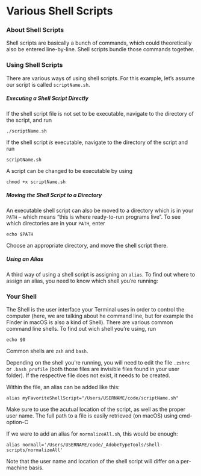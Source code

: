 # Various Shell Scripts

### About Shell Scripts

Shell scripts are basically a bunch of commands, which could theoretically also be entered line-by-line. Shell scripts bundle those commands together.

### Using Shell Scripts

There are various ways of using shell scripts. For this example, let’s assume our script is called `scriptName.sh`.

##### Executing a Shell Script Directly

If the shell script file is not set to be executable, navigate to the directory of the script, and run

	./scriptName.sh

If the shell script _is_ executable, navigate to the directory of the script and run

	scriptName.sh

A script can be changed to be executable by using

	chmod +x scriptName.sh

##### Moving the Shell Script to a Directory

An executable shell script can also be moved to a directory which is in your `PATH` – which means “this is where ready-to-run programs live”. To see which directories are in your `PATH`, enter

	echo $PATH

Choose an appropriate directory, and move the shell script there.


##### Using an Alias

A third way of using a shell script is assigning an `alias`. To find out where to assign an alias, you need to know which shell you’re running:


### Your Shell

The Shell is the user interface your Terminal uses in order to control the computer (here, we are talking about he command line, but for example the Finder in macOS is also a kind of Shell). There are various common command line shells. To find out wich shell you’re using, run

	echo $0

Common shells are `zsh` and `bash`.

Depending on the shell you’re running, you will need to edit the file `.zshrc` or `.bash_profile` (both those files are invisible files found in your user folder).
If the respective file does not exist, it needs to be created.

Within the file, an alias can be added like this:

	alias myFavoriteShellScript="/Users/USERNAME/code/scriptName.sh"

Make sure to use the acutual location of the script, as well as the proper user name. The full path to a file is easily retrieved (on macOS) using cmd-option-C

If we were to add an alias for `normalizeAll.sh`, this would be enough:

	alias normall='/Users/USERNAME/code/_AdobeTypeTools/shell-scripts/normalizeAll'

Note that the user name and location of the shell script will differ on a per-machine basis.
